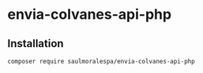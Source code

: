 # envia-colvanes-api-php

## Installation ##

`composer require saulmoralespa/envia-colvanes-api-php`